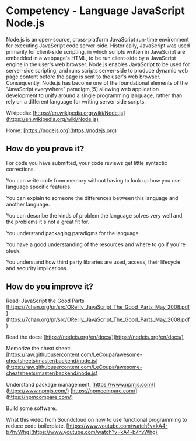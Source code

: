 # Competency - Language JavaScript Node.js

Node.js is an open-source, cross-platform JavaScript run-time environment for executing JavaScript code server-side. Historically, JavaScript was used primarily for client-side scripting, in which scripts written in JavaScript are embedded in a webpage's HTML, to be run client-side by a JavaScript engine in the user's web browser. Node.js enables JavaScript to be used for server-side scripting, and runs scripts server-side to produce dynamic web page content before the page is sent to the user's web browser. Consequently, Node.js has become one of the foundational elements of the "JavaScript everywhere" paradigm,[5] allowing web application development to unify around a single programming language, rather than rely on a different language for writing server side scripts.

Wikipedia: [https://en.wikipedia.org/wiki/Node.js](https://en.wikipedia.org/wiki/Node.js)

Home: [https://nodejs.org](https://nodejs.org) 

## How do you prove it?

For code you have submitted, your code reviews get little syntactic corrections.

You can write code from memory without having to look up how you use language specific features.

You can explain to someone the differences between this language and another language.

You can describe the kinds of problem the language solves very well and the problems it's not a great fit for.

You understand packaging paradigms for the language.

You have a good understanding of the resources and where to go if you're stuck.

You understand how third party libraries are used, access, their lifecycle and security implications.

## How do you improve it?

Read: JavaScript the Good Parts [https://7chan.org/pr/src/OReilly_JavaScript_The_Good_Parts_May_2008.pdf](https://7chan.org/pr/src/OReilly_JavaScript_The_Good_Parts_May_2008.pdf) 

Read the docs: [https://nodejs.org/en/docs/](https://nodejs.org/en/docs/) 

Memorize the cheat sheet: [https://raw.githubusercontent.com/LeCoupa/awesome-cheatsheets/master/backend/node.js](https://raw.githubusercontent.com/LeCoupa/awesome-cheatsheets/master/backend/node.js) 

Understand package management: [https://www.npmjs.com/](https://www.npmjs.com/) [https://npmcompare.com/](https://npmcompare.com/) 

Build some software.

What this video from Soundcloud on how to use functional programming to reduce code boilerplate. [https://www.youtube.com/watch?v=kA4-b7hvWhg](https://www.youtube.com/watch?v=kA4-b7hvWhg)

